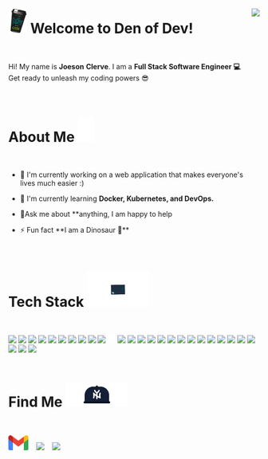 <h1>
  <img src="coffee.gif" height="50">
  Welcome to Den of Dev!
  <img align="right" src="clapper.gif" height="150">
</h1>
<br>

<p>Hi! My name is <b>Joeson</b> <b>Clerve</b>. I am a <b>Full Stack Software Engineer 💻</b> <br>Get ready to unleash my coding powers 😎</p> 
<br>

<h1>
  About Me
  <img src="reel.gif" height="50">
</h1>
<br>

<ul>
  <li>
    <p>
    🔭 I'm currently working on a web application that makes everyone's lives much easier :)
    </p>
  </li>
  <li>
    <p>
      🌱 I'm currently learning <b>Docker, Kubernetes, and DevOps.</b>
    </p>
  </li>
  <li>
    <p>
      💬Ask me about **anything, I am happy to help</b>
    </p>
  </li>
  <li>
    <p>
    ⚡ Fun fact **I am a Dinosaur 🦖**
    </p>
  </li>
</ul>
<br>

<h1>
  Tech Stack
  <img src="filming.gif" height="70">
</h1>
<br>

<a href="https://github.com/ItsMyBlackAxe#--teck-stack--"><img src="https://raw.githubusercontent.com/rahulbanerjee26/githubAboutMeGenerator/main/icons/java.svg" height="50"></a>
<a href="https://github.com/ItsMyBlackAxe#--teck-stack--"><img src="https://raw.githubusercontent.com/rahulbanerjee26/githubAboutMeGenerator/main/icons/spring.svg" height="50"></a>
<a href="https://github.com/ItsMyBlackAxe#--teck-stack--"><img src="https://raw.githubusercontent.com/rahulbanerjee26/githubAboutMeGenerator/main/icons/javascript.svg" height="50"></a>
<a href="https://github.com/ItsMyBlackAxe#--teck-stack--"><img src="https://raw.githubusercontent.com/rahulbanerjee26/githubAboutMeGenerator/main/icons/reactjs.svg" height="50"></a>
<a href="https://github.com/ItsMyBlackAxe#--teck-stack--"><img src="https://raw.githubusercontent.com/rahulbanerjee26/githubAboutMeGenerator/main/icons/python.svg" height="50"></a>
<a href="https://github.com/ItsMyBlackAxe#--teck-stack--"><img src="https://raw.githubusercontent.com/rahulbanerjee26/githubAboutMeGenerator/main/icons/aws.svg" height="50"></a>
<a href="https://github.com/ItsMyBlackAxe#--teck-stack--"><img src="https://raw.githubusercontent.com/rahulbanerjee26/githubAboutMeGenerator/main/icons/docker.svg" height="50"></a>
<a href="https://github.com/ItsMyBlackAxe#--teck-stack--"><img src="https://raw.githubusercontent.com/rahulbanerjee26/githubAboutMeGenerator/main/icons/kubernetes.svg" height="50"></a>
<a href="https://github.com/ItsMyBlackAxe#--teck-stack--"><img src="https://raw.githubusercontent.com/rahulbanerjee26/githubAboutMeGenerator/main/icons/git.svg" height="50"></a>
<a href="https://github.com/ItsMyBlackAxe#--teck-stack--"><img src="https://raw.githubusercontent.com/rahulbanerjee26/githubAboutMeGenerator/main/icons/github.svg" height="50"></a>
<a href="https://github.com/ItsMyBlackAxe#--teck-stack--"><img src="https://raw.githubusercontent.com/rahulbanerjee26/githubAboutMeGenerator/main/icons/kafka.svg" height="50" style="filter: brightness(0) invert(1);"></a>
<a href="https://github.com/ItsMyBlackAxe#--teck-stack--"><img src="https://raw.githubusercontent.com/rahulbanerjee26/githubAboutMeGenerator/main/icons/postgresql.svg" height="50"></a>
<a href="https://github.com/ItsMyBlackAxe#--teck-stack--"><img src="https://raw.githubusercontent.com/rahulbanerjee26/githubAboutMeGenerator/main/icons/postman.svg" height="50"></a>
<a href="https://github.com/ItsMyBlackAxe#--teck-stack--"><img src="https://raw.githubusercontent.com/rahulbanerjee26/githubAboutMeGenerator/main/icons/mysql.svg" height="50"></a>
<a href="https://github.com/ItsMyBlackAxe#--teck-stack--"><img src="https://raw.githubusercontent.com/rahulbanerjee26/githubAboutMeGenerator/main/icons/nodejs.svg" height="50"></a>
<a href="https://github.com/ItsMyBlackAxe#--teck-stack--"><img src="https://raw.githubusercontent.com/rahulbanerjee26/githubAboutMeGenerator/main/icons/npm.svg" height="50"></a>
<a href="https://github.com/ItsMyBlackAxe#--teck-stack--"><img src="https://raw.githubusercontent.com/rahulbanerjee26/githubAboutMeGenerator/main/icons/bootstrap.svg" height="50"></a>
<a href="https://github.com/ItsMyBlackAxe#--teck-stack--"><img src="https://raw.githubusercontent.com/rahulbanerjee26/githubAboutMeGenerator/main/icons/kotlin.svg" height="50"></a>
<a href="https://github.com/ItsMyBlackAxe#--teck-stack--"><img src="https://raw.githubusercontent.com/rahulbanerjee26/githubAboutMeGenerator/main/icons/php.svg" height="50"></a>
<a href="https://github.com/ItsMyBlackAxe#--teck-stack--"><img src="https://raw.githubusercontent.com/rahulbanerjee26/githubAboutMeGenerator/main/icons/c.svg" height="50"></a>
<a href="https://github.com/ItsMyBlackAxe#--teck-stack--"><img src="https://raw.githubusercontent.com/rahulbanerjee26/githubAboutMeGenerator/main/icons/express.svg" height="50"></a>
<a href="https://github.com/ItsMyBlackAxe#--teck-stack--"><img src="https://raw.githubusercontent.com/rahulbanerjee26/githubAboutMeGenerator/main/icons/flutter.svg" height="50"></a>
<a href="https://github.com/ItsMyBlackAxe#--teck-stack--"><img src="https://raw.githubusercontent.com/rahulbanerjee26/githubAboutMeGenerator/main/icons/linux.svg" height="50"></a>
<a href="https://github.com/ItsMyBlackAxe#--teck-stack--"><img src="https://raw.githubusercontent.com/rahulbanerjee26/githubAboutMeGenerator/main/icons/go.svg" height="50"></a>
<a href="https://github.com/ItsMyBlackAxe#--teck-stack--"><img src="https://raw.githubusercontent.com/rahulbanerjee26/githubAboutMeGenerator/main/icons/redis.svg" height="50"></a>
<a href="https://github.com/ItsMyBlackAxe#--teck-stack--"><img src="https://raw.githubusercontent.com/rahulbanerjee26/githubAboutMeGenerator/main/icons/css.svg" height="50"></a>
<a href="https://github.com/ItsMyBlackAxe#--teck-stack--"><img src="https://raw.githubusercontent.com/rahulbanerjee26/githubAboutMeGenerator/main/icons/html.svg" height="50"></a>
<a href="https://github.com/ItsMyBlackAxe#--teck-stack--"><img src="https://raw.githubusercontent.com/rahulbanerjee26/githubAboutMeGenerator/main/icons/firebase.svg" height="50"></a>
<br><br>

<h1>
Find Me
<img src="cap.gif" height="50">
</h1>
<br>

<a href="mailto:clervejoeson@gmail.com"><img src="https://github.com/ItsMyBlackAxe/ItsMyBlackAxe/blob/main/gmail.svg" height="30"></a>&nbsp;&nbsp;&nbsp;
<a href="https://www.linkedin.com/in/joeson-clerve/"><img src="https://raw.githubusercontent.com/rahulbanerjee26/githubAboutMeGenerator/main/icons/linked-in-alt.svg" height="40"></a>&nbsp;&nbsp;&nbsp;
<a href="https://www.instagram.com/clerve_9?igsh=YnlqbXRrcjh3anNu"><img src="https://raw.githubusercontent.com/rahulbanerjee26/githubAboutMeGenerator/main/icons/instagram.svg" height="35"></a>&nbsp;&nbsp;&nbsp;
